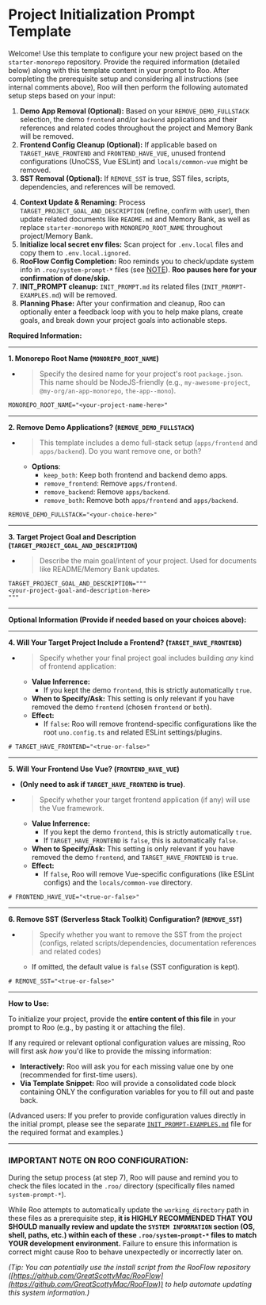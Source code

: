 <!--
### ROO PREREQUISITE INSTRUCTIONS (EXECUTE STRICTLY IN ORDER):

(EXECUTE THIS FIRST THING UPON RECEIVING THE PROMPT, DO NOT LOAD MEMORY BANK AND PROCESS USER INPUT BEFOREHAND, IF THE MEMORY BANK IS ALREADY ACTIVE, DROP OR IGNORE THE MEMORY BANK CONTEXT)

1. Check the current agent mode that you're running in, switch to `default` mode if possible.
2. Identify the absolute directory path where this project resides.
3. Search all files within the `.roo/` directory (specifically `system-prompt-*` files).
4. Replace ALL occurrences of the hardcoded path `/home/mine/starter-monorepo` within those files with path identified in step 1.
5. Proceed to parse and ask (if needed) for configuration values.
6. ONLY AFTER all steps above is done, load the Memory Bank (if present).
7. Re-read the internal rules below (e.g: `ROO EXECUTION OPTIMIZATION INSTRUCTION`, ...) and KEEP THEM IN MIND, DO NOT FORGOT ABOUT THEM, THEY ARE IMPORTANT.

### ROO EXECUTION OPTIMIZATION:

When performing the setup steps below (especially steps involving file modifications like removals, renaming, and context updates), analyze ALL required changes for a specific file based on the user's configuration *before* making any edits. Consolidate these changes into a single file modification operation (e.g., one `apply_diff` or `write_to_file` call per file) whenever feasible, instead of performing multiple separate edits on the same file. Read the file content only once if multiple changes are planned for it. Similarly, if multiple files or directories need to be deleted as part of a single logical step (like removing a demo app), consolidate these deletions into a single `execute_command` call (e.g., `rm -rf path/to/app path/to/related/config`).

### ROO CORE DEPENDENCY PRESERVATION:

During cleanup steps, DO NOT remove these dependencies, they are core configurations for the monorepo:
+ '@antfu/eslint-config' dependency from package.json or its usage within eslint.config.js.

### ROO UNCERTAINTY HANDLING:

If, during any removal or modification step, you are not completely certain whether a specific file, code block, configuration entry, or dependency should be removed/modified based on the user's choices and the preservation rules, DO NOT proceed automatically. Instead, ask the user for clarification before taking action. Prioritize avoiding unintended removals.

### ROO CLEANUP HANDLING CONSISTENCY:

When cleaning up contents (e.g., removing demo apps, frontend configs, SST), do double-check and ensure that all corresponding references, descriptions and related codes throughout the project and Memory Bank (`memory-bank/`) are removed.

### ROO TOKEN EFFICIENCY:

While executing the steps below, strive for efficiency in your internal reasoning (<thinking>) and explanations accompanying tool use and output to the user. Be clear and accurate, but avoid unnecessary verbosity or repetition, *especially* after the initial plan is understood. However, DO NOT sacrifice clarity or omit details critical for accurate execution according to all other instructions (Prerequisites, Optimization, Preservation, Uncertainty, Consistency). Adherence to those rules takes precedence over brevity.

-->

# Project Initialization Prompt Template

Welcome! Use this template to configure your new project based on the `starter-monorepo` repository. Provide the required information (detailed below) along with this template content in your prompt to Roo. After completing the prerequisite setup and considering all instructions (see internal comments above), Roo will then perform the following automated setup steps based on your input:

1. **Demo App Removal (Optional):** Based on your `REMOVE_DEMO_FULLSTACK` selection, the demo `frontend` and/or `backend` applications and their references and related codes throughout the project and Memory Bank will be removed.
2. **Frontend Config Cleanup (Optional):** If applicable based on `TARGET_HAVE_FRONTEND` and `FRONTEND_HAVE_VUE`, unused frontend configurations (UnoCSS, Vue ESLint) and `locals/common-vue` might be removed.
3. **SST Removal (Optional):** If `REMOVE_SST` is true, SST files, scripts, dependencies, and references will be removed.
  <!-- + Context For Roo: when doing SST Removal, these are SST's files: (`sst.config.ts`, `.env.sst`), also remove the `pathe` and `@types/aws-lambda` dependency, they are only used by SST -->
4. **Context Update & Renaming:** Process `TARGET_PROJECT_GOAL_AND_DESCRIPTION` (refine, confirm with user), then update related documents like `README.md` and Memory Bank, as well as replace `starter-monorepo` with `MONOREPO_ROOT_NAME` throughout project/Memory Bank.
5. **Initialize local secret env files:** Scan project for `.env.local` files and copy them to `.env.local.ignored`.
6. **RooFlow Config Completion:** Roo reminds you to check/update system info in `.roo/system-prompt-*` files (see [NOTE](#important-note-on-roo-configuration)). **Roo pauses here for your confirmation of done/skip.**
7. **INIT_PROMPT cleanup:** `INIT_PROMPT.md` its related files (`INIT_PROMPT-EXAMPLES.md`) will be removed.
8. **Planning Phase:** After your confirmation and cleanup, Roo can optionally enter a feedback loop with you to help make plans, create goals, and break down your project goals into actionable steps.

**Required Information:**

---

**1. Monorepo Root Name (`MONOREPO_ROOT_NAME`)**

* > Specify the desired name for your project's root `package.json`. This name should be NodeJS-friendly (e.g., `my-awesome-project`, `@my-org/an-app-monorepo`, `the-app--mono`).

```text
MONOREPO_ROOT_NAME="<your-project-name-here>"
```

---

**2. Remove Demo Applications? (`REMOVE_DEMO_FULLSTACK`)**

* > This template includes a demo full-stack setup (`apps/frontend` and `apps/backend`). Do you want remove one, or both?
  * **Options**:
    * `keep_both`: Keep both frontend and backend demo apps.
    * `remove_frontend`: Remove `apps/frontend`.
    * `remove_backend`: Remove `apps/backend`.
    * `remove_both`: Remove both `apps/frontend` and `apps/backend`.

```text
REMOVE_DEMO_FULLSTACK="<your-choice-here>"
```

---

**3. Target Project Goal and Description (`TARGET_PROJECT_GOAL_AND_DESCRIPTION`)**

* > Describe the main goal/intent of your project. Used for documents like README/Memory Bank updates.

```text
TARGET_PROJECT_GOAL_AND_DESCRIPTION="""
<your-project-goal-and-description-here>
"""
```

---

**Optional Information (Provide if needed based on your choices above):**

---

**4. Will Your Target Project Include a Frontend? (`TARGET_HAVE_FRONTEND`)**

* > Specify whether your final project goal includes building *any* kind of frontend application:
  * **Value Inferrence:**
    * If you kept the demo `frontend`, this is strictly automatically `true`.
  * **When to Specify/Ask:** This setting is only relevant if you have removed the demo `frontend` (chosen `frontend` or `both`).
  * **Effect:**
    * If `false`: Roo will remove frontend-specific configurations like the root `uno.config.ts` and related ESLint settings/plugins.

```text
# TARGET_HAVE_FRONTEND="<true-or-false>"
```

---

**5. Will Your Frontend Use Vue? (`FRONTEND_HAVE_VUE`)**

* **(Only need to ask if `TARGET_HAVE_FRONTEND` is true)**.
* > Specify whether your target frontend application (if any) will use the Vue framework.
  * **Value Inferrence:**
    * If you kept the demo `frontend`, this is strictly automatically `true`.
    * If `TARGET_HAVE_FRONTEND` is `false`, this is automatically `false`.
  * **When to Specify/Ask:** This setting is only relevant if you have removed the demo `frontend`, and `TARGET_HAVE_FRONTEND` is `true`.
  * **Effect:**
    * If `false`, Roo will remove Vue-specific configurations (like ESLint configs) and the `locals/common-vue` directory.

```text
# FRONTEND_HAVE_VUE="<true-or-false>"
```

---

**6. Remove SST (Serverless Stack Toolkit) Configuration? (`REMOVE_SST`)**

* > Specify whether you want to remove the SST from the project (configs, related scripts/dependencies, documentation references and related codes)
  * If omitted, the default value is `false` (SST configuration is kept).

```text
# REMOVE_SST="<true-or-false>"
```

---

**How to Use:**

To initialize your project, provide the **entire content of this file** in your prompt to Roo (e.g., by pasting it or attaching the file).

If any required or relevant optional configuration values are missing, Roo will first ask *how* you'd like to provide the missing information:
* **Interactively:** Roo will ask you for each missing value one by one (recommended for first-time users).
* **Via Template Snippet:** Roo will provide a consolidated code block containing ONLY the configuration variables for you to fill out and paste back.
  <!-- Context for Roo: remember to also includes optional configs, and put comments (if any) on top of the config instead of inline -->

(Advanced users: If you prefer to provide configuration values directly in the initial prompt, please see the separate [`INIT_PROMPT-EXAMPLES.md`](./INIT_PROMPT-EXAMPLES.md) file for the required format and examples.)

---

### **IMPORTANT NOTE ON ROO CONFIGURATION:**

During the setup process (at step 7), Roo will pause and remind you to check the files located in the `.roo/` directory (specifically files named `system-prompt-*`).

While Roo attempts to automatically update the `working_directory` path in these files as a prerequisite step, **it is HIGHLY RECOMMENDED THAT YOU SHOULD manually review and update the `SYSTEM INFORMATION` section (OS, shell, paths, etc.) within each of these `.roo/system-prompt-*` files to match YOUR development environment.** Failure to ensure this information is correct might cause Roo to behave unexpectedly or incorrectly later on.

*(Tip: You can potentially use the install script from the RooFlow repository ([https://github.com/GreatScottyMac/RooFlow](https://github.com/GreatScottyMac/RooFlow)) to help automate updating this system information.)*
